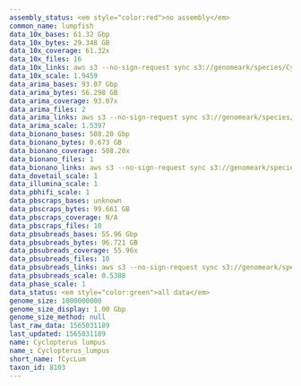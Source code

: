 ```yaml
---
assembly_status: <em style="color:red">no assembly</em>
common_name: lumpfish
data_10x_bases: 61.32 Gbp
data_10x_bytes: 29.348 GB
data_10x_coverage: 61.32x
data_10x_files: 16
data_10x_links: aws s3 --no-sign-request sync s3://genomeark/species/Cyclopterus_lumpus/fCycLum1/genomic_data/10x/ .<br>
data_10x_scale: 1.9459
data_arima_bases: 93.07 Gbp
data_arima_bytes: 56.298 GB
data_arima_coverage: 93.07x
data_arima_files: 2
data_arima_links: aws s3 --no-sign-request sync s3://genomeark/species/Cyclopterus_lumpus/fCycLum1/genomic_data/arima/ .<br>
data_arima_scale: 1.5397
data_bionano_bases: 508.20 Gbp
data_bionano_bytes: 0.673 GB
data_bionano_coverage: 508.20x
data_bionano_files: 1
data_bionano_links: aws s3 --no-sign-request sync s3://genomeark/species/Cyclopterus_lumpus/fCycLum1/genomic_data/bionano/ .<br>
data_dovetail_scale: 1
data_illumina_scale: 1
data_pbhifi_scale: 1
data_pbscraps_bases: unknown
data_pbscraps_bytes: 99.661 GB
data_pbscraps_coverage: N/A
data_pbscraps_files: 10
data_pbsubreads_bases: 55.96 Gbp
data_pbsubreads_bytes: 96.721 GB
data_pbsubreads_coverage: 55.96x
data_pbsubreads_files: 10
data_pbsubreads_links: aws s3 --no-sign-request sync s3://genomeark/species/Cyclopterus_lumpus/fCycLum1/genomic_data/pacbio/ . --exclude "*scraps.bam* --exclude "*ccs.bam*"<br>
data_pbsubreads_scale: 0.5388
data_phase_scale: 1
data_status: <em style="color:green">all data</em>
genome_size: 1000000000
genome_size_display: 1.00 Gbp
genome_size_method: null
last_raw_data: 1565031189
last_updated: 1565031189
name: Cyclopterus lumpus
name_: Cyclopterus_lumpus
short_name: fCycLum
taxon_id: 8103
---
```

